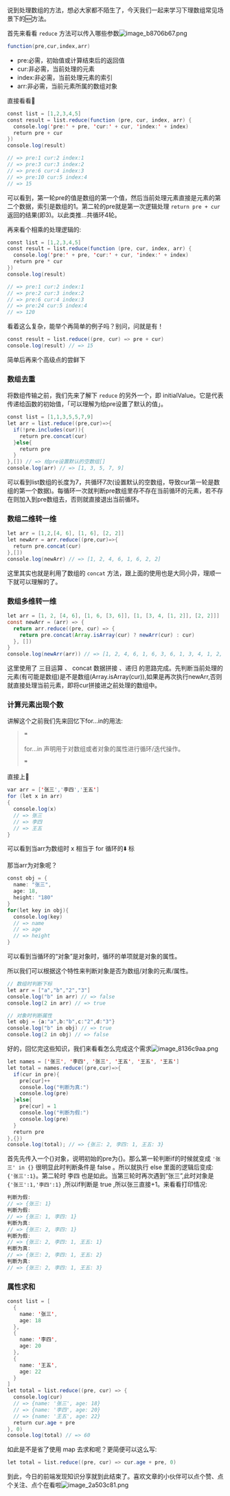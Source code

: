 说到处理数组的方法，想必大家都不陌生了，今天我们一起来学习下理数组常见场景下的🆕方法。

首先来看看 `reduce` 方法可以传入哪些参数![image_b8706b67.png](http://markdown.liangtengyu.com:9999/images//image_b8706b67.png)

```java
function(pre,cur,index,arr)
```

 *  pre:必需，初始值或计算结束后的返回值
 *  cur:非必需，当前处理的元素
 *  index:非必需，当前处理元素的索引
 *  arr:非必需，当前元素所属的数组对象

直接看看🌰

```java
const list = [1,2,3,4,5]
const result = list.reduce(function (pre, cur, index, arr) {
  console.log('pre:' + pre, 'cur:' + cur, 'index:' + index)
  return pre + cur
})
console.log(result)

// => pre:1 cur:2 index:1
// => pre:3 cur:3 index:2
// => pre:6 cur:4 index:3
// => pre:10 cur:5 index:4
// => 15
```

可以看到，第一轮pre的值是数组的第一个值，然后当前处理元素直接是元素的第二个数据，索引是数组的1。第二轮的pre就是第一次逻辑处理 `return pre + cur` 返回的结果(即3)。以此类推...共循环4轮。

再来看个相乘的处理逻辑的:

```java
const list = [1,2,3,4,5]
const result = list.reduce(function (pre, cur, index, arr) {
  console.log('pre:' + pre, 'cur:' + cur, 'index:' + index)
  return pre * cur
})
console.log(result)

// => pre:1 cur:2 index:1
// => pre:2 cur:3 index:2
// => pre:6 cur:4 index:3
// => pre:24 cur:5 index:4
// => 120
```

看着这么复杂，能举个再简单的例子吗？别问，问就是有！

```java
const result = list.reduce((pre, cur) => pre + cur)
console.log(result) // => 15
```

简单后再来个高级点的尝鲜下

### 数组去重 

将数组传输之前，我们先来了解下 `reduce` 的另外一个，即 initialValue。它是代表传递给函数的初始值，「可以理解为给pre设置了默认的值」。

```java
const list = [1,1,3,5,5,7,9]
let arr = list.reduce((pre,cur)=>{
  if(!pre.includes(cur)){
    return pre.concat(cur)
  }else{
    return pre
  }
},[]) // => 给pre设置默认的空数组[]
console.log(arr) // => [1, 3, 5, 7, 9]
```

可以看到list数组的长度为7，共循环7次(设置默认的空数组，导致cur第一轮是数组的第一个数据)。每循环一次就判断pre数组里存不存在当前循环的元素，若不存在则加入到pre数组去，否则就直接退出当前循环。

### 数组二维转一维 

```java
let arr = [1,2,[4, 6], [1, 6], [2, 2]]
let newArr = arr.reduce((pre,cur)=>{
  return pre.concat(cur)
},[])
console.log(newArr) // => [1, 2, 4, 6, 1, 6, 2, 2]
```

这里其实也就是利用了数组的 `concat` 方法，跟上面的使用也是大同小异，理顺一下就可以理解的了。

### 数组多维转一维 

```java
let arr = [1, 2, [4, 6], [1, 6, [3, 6]], [1, [3, 4, [1, 2]], [2, 2]]]
const newArr = (arr) => {
  return arr.reduce((pre, cur) => {
    return pre.concat(Array.isArray(cur) ? newArr(cur) : cur)
  }, [])
}
console.log(newArr(arr)) // => [1, 2, 4, 6, 1, 6, 3, 6, 1, 3, 4, 1, 2, 2, 2]
```

这里使用了 三目运算 、 concat 数据拼接 、递归 的思路完成。先判断当前处理的元素(有可能是数组)是不是数组(Array.isArray(cur)),如果是再次执行newArr,否则就直接处理当前元素，即将cur拼接进之前处理的数组中。

### 计算元素出现个数 

讲解这个之前我们先来回忆下for...in的用法:

> ❝
> 
> for...in 声明用于对数组或者对象的属性进行循环/迭代操作。
> 
> ❞

直接上🌰

```java
var arr = ['张三','李四','王五']    
for (let x in arr)  
{  
  console.log(x)
  // => 张三
  // => 李四
  // => 王五
}  
```

可以看到当arr为数组时 x 相当于 for 循环的⬇️ 标

那当arr为对象呢？

```java
const obj = {  
  name: "张三",  
  age: 18,  
  height: "180"  
}  
for(let key in obj){  
  console.log(key) 
  // => name
  // => age
  // => height
}  
```

可以看到当循环的“对象”是对象时，循环的单项就是对象的属性。

所以我们可以根据这个特性来判断对象是否为数组/对象的元素/属性。

```java
// 数组时判断下标
let arr = ["a","b","2","3"] 
console.log("b" in arr) // => false
console.log(2 in arr) // => true

// 对象时判断属性
let obj = {a:"a",b:"b",c:"2",d:"3"} 
console.log("b" in obj) // => true
console.log(2 in obj) // => false
```

好的，回忆完这些知识，我们来看看怎么完成这个需求![image_8136c9aa.png](http://markdown.liangtengyu.com:9999/images//image_8136c9aa.png)

```java
let names = ['张三', '李四', '张三', '王五', '王五', '王五']
let total = names.reduce((pre,cur)=>{
  if(cur in pre){
    pre[cur]++
    console.log("判断为真:")
    console.log(pre)
  }else{
    pre[cur] = 1
    console.log("判断为假:")
    console.log(pre)
  }
  return pre
},{})
console.log(total); // => {张三: 2, 李四: 1, 王五: 3}
```

首先先传入一个\{\}对象，说明初始的pre为\{\}。那么第一轮判断if的时候就变成 `'张三' in {}` 很明显此时判断条件是 false 。所以就执行 else 里面的逻辑后变成:`{'张三':1}`。第二轮时 李四 也是如此。当第三轮时再次遇到“张三”,此时对象是 `{'张三':1,'李四':1}` ,所以if判断是 true ,所以张三直接+1。来看看打印情况:

```java
判断为假:
// => {张三: 1}
判断为假:
// => {张三: 1, 李四: 1}
判断为真:
// => {张三: 2, 李四: 1}
判断为假:
// => {张三: 2, 李四: 1, 王五: 1}
判断为真:
// => {张三: 2, 李四: 1, 王五: 2}
判断为真:
// => {张三: 2, 李四: 1, 王五: 3}
```

### 属性求和 

```java
const list = [
  {
    name: '张三',
    age: 18
  },
  {
    name: '李四',
    age: 20
  },
  {
    name: '王五',
    age: 22
  }
]
let total = list.reduce((pre, cur) => {
  console.log(cur) 
  // => {name: '张三', age: 18}
  // => {name: '李四', age: 20}
  // => {name: '王五', age: 22}
  return cur.age + pre
}, 0)
console.log(total) // => 60
```

如此是不是省了使用 map 去求和呢？更简便可以这么写:

```java
let total = list.reduce((pre, cur) => cur.age + pre, 0)
```

到此，今日的前端发现知识分享就到此结束了。喜欢文章的小伙伴可以点个赞、点个关注、点个在看啦![image_2a503c81.png](http://markdown.liangtengyu.com:9999/images//image_2a503c81.png)

